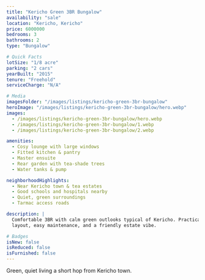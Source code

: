 ```yaml
---
title: "Kericho Green 3BR Bungalow"
availability: "sale"
location: "Kericho, Kericho"
price: 6000000
bedrooms: 3
bathrooms: 2
type: "Bungalow"

# Quick Facts
lotSize: "1/8 acre"
parking: "2 cars"
yearBuilt: "2015"
tenure: "Freehold"
serviceCharge: "N/A"

# Media
imagesFolder: "/images/listings/kericho-green-3br-bungalow"
heroImage: "/images/listings/kericho-green-3br-bungalow/hero.webp"
images:
  - /images/listings/kericho-green-3br-bungalow/hero.webp
  - /images/listings/kericho-green-3br-bungalow/1.webp
  - /images/listings/kericho-green-3br-bungalow/2.webp

amenities:
  - Cosy lounge with large windows
  - Fitted kitchen & pantry
  - Master ensuite
  - Rear garden with tea-shade trees
  - Water tanks & pump

neighborhoodHighlights:
  - Near Kericho town & tea estates
  - Good schools and hospitals nearby
  - Quiet, green surroundings
  - Tarmac access roads

description: |
  Comfortable 3BR with calm green outlooks typical of Kericho. Practical
  layout, easy maintenance, and a friendly estate vibe.

# Badges
isNew: false
isReduced: false
isFurnished: false
---
```

Green, quiet living a short hop from Kericho town.
